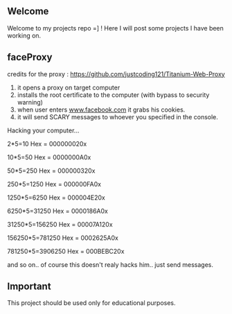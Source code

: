 ## Welcome

Welcome to my projects repo =] !
Here I will post some projects I have been working on.


## faceProxy

credits for the proxy : https://github.com/justcoding121/Titanium-Web-Proxy

1. it opens a proxy on target computer
2. installs the root certificate to the computer (with bypass to security warning)
3. when user enters www.facebook.com it grabs his cookies.
4. it will send SCARY messages to whoever you specified in the console.

Hacking your computer...

2*5=10 Hex = 000000020x

10*5=50 Hex = 0000000A0x

50*5=250 Hex = 000000320x

250*5=1250 Hex = 000000FA0x

1250*5=6250 Hex = 000004E20x

6250*5=31250 Hex = 0000186A0x

31250*5=156250 Hex = 00007A120x

156250*5=781250 Hex = 0002625A0x

781250*5=3906250 Hex = 000BEBC20x

and so on.. of course this doesn't realy hacks him.. just send messages.

## Important

This project should be used only for educational purposes.